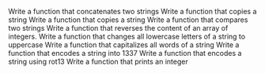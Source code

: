 
Write a function that concatenates two strings
Write a function that copies a string
Write a function that copies a string
Write a function that compares two strings
Write a function that reverses the content of an array of integers.
Write a function that changes all lowercase letters of a string to uppercase
Write a function that capitalizes all words of a string
Write a function that encodes a string into 1337
Write a function that encodes a string using rot13
Write a function that prints an integer
